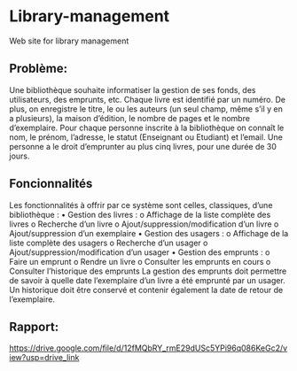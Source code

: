 # Library-management
Web site for library management

## Problème:
Une bibliothèque souhaite informatiser la gestion de ses fonds, des utilisateurs, des emprunts, etc. Chaque livre est identifié par un numéro. De plus, on enregistre le titre, le ou les auteurs (un seul champ, même s’il y en a plusieurs), la maison d’édition, le nombre de pages et le nombre d’exemplaire. Pour chaque personne inscrite à la bibliothèque on connaît le nom, le prénom, l’adresse, le statut (Enseignant ou Etudiant) et l’email. Une personne a le droit d’emprunter au plus cinq livres, pour une durée de 30 jours. 

## Foncionnalités
Les fonctionnalités à offrir par ce système sont celles, classiques, d’une bibliothèque : 
  •	Gestion des livres : 
      o	Affichage de la liste complète des livres 
      o	Recherche d’un livre 
      o	Ajout/suppression/modification d’un livre 
      o	Ajout/suppression d’un exemplaire 
  •	Gestion des usagers : 
      o	Affichage de la liste complète des usagers 
      o	Recherche d’un usager 
      o	Ajout/suppression/modification d’un usager 
  •	Gestion des emprunts : 
      o	Faire un emprunt 
      o	Rendre un livre 
      o	Consulter les emprunts en cours 
      o	Consulter l’historique des emprunts 
La gestion des emprunts doit permettre de savoir à quelle date l’exemplaire d’un livre a été emprunté par un usager. Un historique doit être conservé et contenir également la date de retour de l’exemplaire.

## Rapport:
https://drive.google.com/file/d/12fMQbRY_rmE29dUSc5YPi96q086KeGc2/view?usp=drive_link
